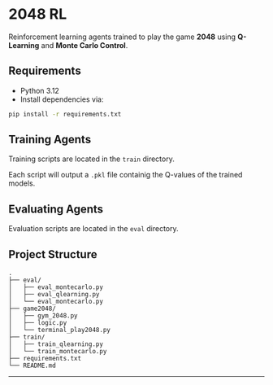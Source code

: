 # 2048 RL  
Reinforcement learning agents trained to play the game **2048** using **Q-Learning** and **Monte Carlo Control**.

## Requirements

- Python 3.12  
- Install dependencies via:

```bash
pip install -r requirements.txt
```

## Training Agents

Training scripts are located in the `train` directory.

Each script will output a `.pkl` file containig the Q-values of the trained models.

## Evaluating Agents

Evaluation scripts are located in the `eval` directory.

## Project Structure

```
.
├── eval/
│   ├── eval_montecarlo.py
│   ├── eval_qlearning.py
│   └── eval_montecarlo.py
├── game2048/
│   ├── gym_2048.py
│   ├── logic.py
│   └── terminal_play2048.py
├── train/
│   ├── train_qlearning.py
│   └── train_montecarlo.py
├── requirements.txt
└── README.md
```

---

